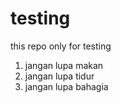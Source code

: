 # testing
this repo only for testing


1. jangan lupa makan
2. jangan lupa tidur
3. jangan lupa bahagia
